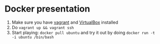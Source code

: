 # Docker presentation


1. Make sure you have [vagrant](http://vagrantup.com) and [VirtualBox](https://www.virtualbox.org/) installed
2. Do `vagrant up && vagrant ssh`
3. Start playing: `docker pull ubuntu` and try it out by doing `docker run -t -i ubuntu /bin/bash`